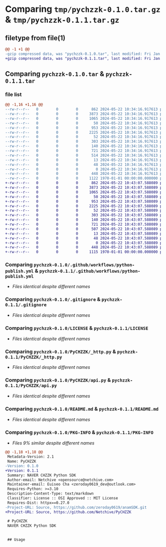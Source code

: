 # Comparing `tmp/pychzzk-0.1.0.tar.gz` & `tmp/pychzzk-0.1.1.tar.gz`

## filetype from file(1)

```diff
@@ -1 +1 @@
-gzip compressed data, was "pychzzk-0.1.0.tar", last modified: Fri Jan  1 00:00:00 2016, max compression
+gzip compressed data, was "pychzzk-0.1.1.tar", last modified: Fri Jan  1 00:00:00 2016, max compression
```

## Comparing `pychzzk-0.1.0.tar` & `pychzzk-0.1.1.tar`

### file list

```diff
@@ -1,16 +1,16 @@
--rw-r--r--   0        0        0      862 2024-05-22 10:34:16.917613 pychzzk-0.1.0/.github/workflows/python-publish.yml
--rw-r--r--   0        0        0     3873 2024-05-22 10:34:16.917613 pychzzk-0.1.0/.gitignore
--rw-r--r--   0        0        0     1065 2024-05-22 10:34:16.917613 pychzzk-0.1.0/LICENSE
--rw-r--r--   0        0        0       50 2024-05-22 10:34:16.917613 pychzzk-0.1.0/PyCHZZK/__init__.py
--rw-r--r--   0        0        0      953 2024-05-22 10:34:16.917613 pychzzk-0.1.0/PyCHZZK/_http.py
--rw-r--r--   0        0        0     2225 2024-05-22 10:34:16.917613 pychzzk-0.1.0/PyCHZZK/api.py
--rw-r--r--   0        0        0       52 2024-05-22 10:34:16.917613 pychzzk-0.1.0/PyCHZZK/enums/__init__.py
--rw-r--r--   0        0        0      303 2024-05-22 10:34:16.917613 pychzzk-0.1.0/PyCHZZK/enums/fields.py
--rw-r--r--   0        0        0      140 2024-05-22 10:34:16.917613 pychzzk-0.1.0/PyCHZZK/utils.py
--rw-r--r--   0        0        0      721 2024-05-22 10:34:16.917613 pychzzk-0.1.0/README.md
--rw-r--r--   0        0        0      514 2024-05-22 10:34:16.917613 pychzzk-0.1.0/pyproject.toml
--rw-r--r--   0        0        0       13 2024-05-22 10:34:16.917613 pychzzk-0.1.0/requirements.txt
--rw-r--r--   0        0        0       48 2024-05-22 10:34:16.917613 pychzzk-0.1.0/requirements_dev.txt
--rw-r--r--   0        0        0        0 2024-05-22 10:34:16.917613 pychzzk-0.1.0/tests/__init__.py
--rw-r--r--   0        0        0      448 2024-05-22 10:34:16.917613 pychzzk-0.1.0/tests/test_api.py
--rw-r--r--   0        0        0     1122 1970-01-01 00:00:00.000000 pychzzk-0.1.0/PKG-INFO
+-rw-r--r--   0        0        0      862 2024-05-22 10:43:07.588089 pychzzk-0.1.1/.github/workflows/python-publish.yml
+-rw-r--r--   0        0        0     3873 2024-05-22 10:43:07.588089 pychzzk-0.1.1/.gitignore
+-rw-r--r--   0        0        0     1065 2024-05-22 10:43:07.588089 pychzzk-0.1.1/LICENSE
+-rw-r--r--   0        0        0       50 2024-05-22 10:43:07.588089 pychzzk-0.1.1/PyCHZZK/__init__.py
+-rw-r--r--   0        0        0      953 2024-05-22 10:43:07.588089 pychzzk-0.1.1/PyCHZZK/_http.py
+-rw-r--r--   0        0        0     2225 2024-05-22 10:43:07.588089 pychzzk-0.1.1/PyCHZZK/api.py
+-rw-r--r--   0        0        0       52 2024-05-22 10:43:07.588089 pychzzk-0.1.1/PyCHZZK/enums/__init__.py
+-rw-r--r--   0        0        0      303 2024-05-22 10:43:07.588089 pychzzk-0.1.1/PyCHZZK/enums/fields.py
+-rw-r--r--   0        0        0      140 2024-05-22 10:43:07.588089 pychzzk-0.1.1/PyCHZZK/utils.py
+-rw-r--r--   0        0        0      721 2024-05-22 10:43:07.588089 pychzzk-0.1.1/README.md
+-rw-r--r--   0        0        0      507 2024-05-22 10:43:07.588089 pychzzk-0.1.1/pyproject.toml
+-rw-r--r--   0        0        0       13 2024-05-22 10:43:07.588089 pychzzk-0.1.1/requirements.txt
+-rw-r--r--   0        0        0       48 2024-05-22 10:43:07.588089 pychzzk-0.1.1/requirements_dev.txt
+-rw-r--r--   0        0        0        0 2024-05-22 10:43:07.588089 pychzzk-0.1.1/tests/__init__.py
+-rw-r--r--   0        0        0      448 2024-05-22 10:43:07.588089 pychzzk-0.1.1/tests/test_api.py
+-rw-r--r--   0        0        0     1115 1970-01-01 00:00:00.000000 pychzzk-0.1.1/PKG-INFO
```

### Comparing `pychzzk-0.1.0/.github/workflows/python-publish.yml` & `pychzzk-0.1.1/.github/workflows/python-publish.yml`

 * *Files identical despite different names*

### Comparing `pychzzk-0.1.0/.gitignore` & `pychzzk-0.1.1/.gitignore`

 * *Files identical despite different names*

### Comparing `pychzzk-0.1.0/LICENSE` & `pychzzk-0.1.1/LICENSE`

 * *Files identical despite different names*

### Comparing `pychzzk-0.1.0/PyCHZZK/_http.py` & `pychzzk-0.1.1/PyCHZZK/_http.py`

 * *Files identical despite different names*

### Comparing `pychzzk-0.1.0/PyCHZZK/api.py` & `pychzzk-0.1.1/PyCHZZK/api.py`

 * *Files identical despite different names*

### Comparing `pychzzk-0.1.0/README.md` & `pychzzk-0.1.1/README.md`

 * *Files identical despite different names*

### Comparing `pychzzk-0.1.0/PKG-INFO` & `pychzzk-0.1.1/PKG-INFO`

 * *Files 9% similar despite different names*

```diff
@@ -1,18 +1,18 @@
 Metadata-Version: 2.1
 Name: PyCHZZK
-Version: 0.1.0
+Version: 0.1.1
 Summary: NAVER CHZZK Python SDK
 Author-email: Netchive <opensource@netchive.com>
 Maintainer-email: Euiseo Cha <zeroday0619_dev@outlook.com>
 Requires-Python: >=3.10
 Description-Content-Type: text/markdown
 Classifier: License :: OSI Approved :: MIT License
 Requires-Dist: httpx==0.27.0
-Project-URL: Source, https://github.com/zeroday0619/anamSDK.git
+Project-URL: Source, https://github.com/Netchive/PyCHZZK
 
 # PyCHZZK
 NAVER CHZZK Python SDK
 
 
 ## Usage
 ```
```

